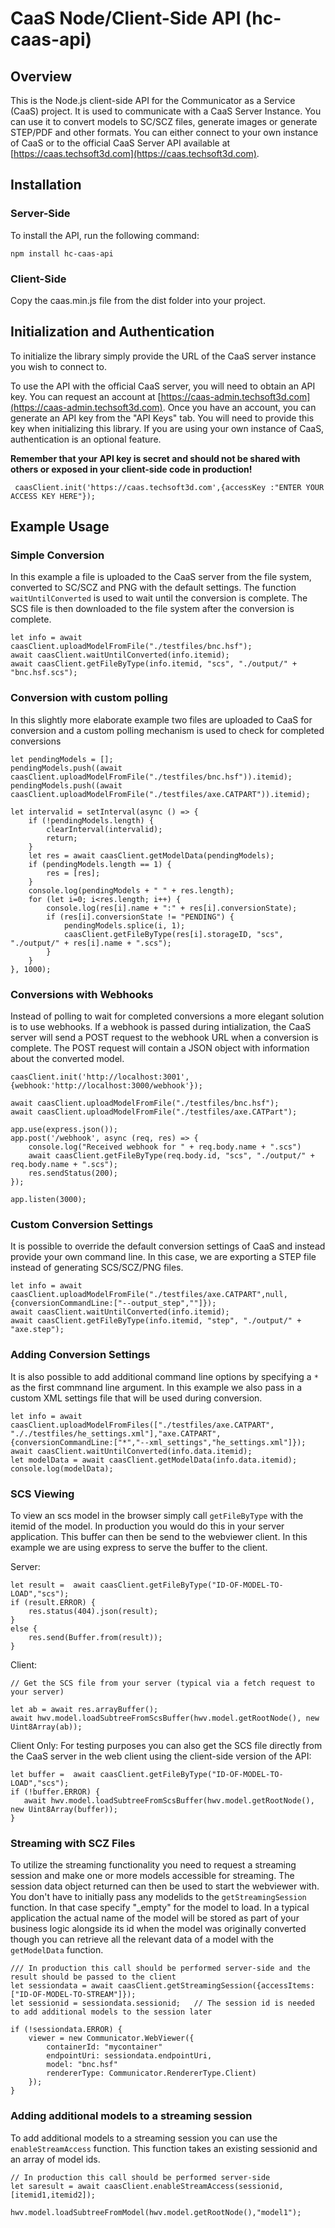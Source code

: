 # CaaS Node/Client-Side API (hc-caas-api)

## Overview

This is the Node.js client-side API for the Communicator as a Service (CaaS) project. It is used to communicate with a CaaS Server Instance. You can use it to convert models to SC/SCZ files, generate images or generate STEP/PDF and other formats. You can either connect to your own instance of CaaS or to the official CaaS Server API available at [https://caas.techsoft3d.com](https://caas.techsoft3d.com).

## Installation


### Server-Side
To install the API, run the following command:

```
npm install hc-caas-api
```

### Client-Side
Copy the caas.min.js file from the dist folder into your project.



## Initialization and Authentication

To initialize the library simply provide the URL of the CaaS server instance you wish to connect to. 

To use the API with the official CaaS server, you will need to obtain an API key. You can request an account at [https://caas-admin.techsoft3d.com](https://caas-admin.techsoft3d.com). Once you have an account, you can generate an API key from the "API Keys" tab. You will need to provide this key when initializing this library. If you are using your own instance of CaaS, authentication is an optional feature.

**Remember that your API key is secret and should not be shared with others or exposed in your client-side code in production!** 


```
 caasClient.init('https://caas.techsoft3d.com',{accessKey :"ENTER YOUR ACCESS KEY HERE"});   
```


## Example Usage

### Simple Conversion
In this example a file is uploaded to the CaaS server from the file system, converted to SC/SCZ and PNG with the default settings. The function `waitUntilConverted` is used to wait until the conversion is complete. The SCS file is then downloaded to the file system after the conversion is complete. 

```
let info = await caasClient.uploadModelFromFile("./testfiles/bnc.hsf");
await caasClient.waitUntilConverted(info.itemid);
await caasClient.getFileByType(info.itemid, "scs", "./output/" + "bnc.hsf.scs");
```

### Conversion with custom polling
In this slightly more elaborate example two files are uploaded to CaaS for conversion and a custom polling mechanism is used to check for completed conversions
```
let pendingModels = [];
pendingModels.push((await caasClient.uploadModelFromFile("./testfiles/bnc.hsf")).itemid);
pendingModels.push((await caasClient.uploadModelFromFile("./testfiles/axe.CATPART")).itemid);

let intervalid = setInterval(async () => {
    if (!pendingModels.length) {
        clearInterval(intervalid);
        return;
    }
    let res = await caasClient.getModelData(pendingModels);
    if (pendingModels.length == 1) {
        res = [res];
    }
    console.log(pendingModels + " " + res.length);
    for (let i=0; i<res.length; i++) {
        console.log(res[i].name + ":" + res[i].conversionState);            
        if (res[i].conversionState != "PENDING") {              
            pendingModels.splice(i, 1);
            caasClient.getFileByType(res[i].storageID, "scs", "./output/" + res[i].name + ".scs");
        }
    }            
}, 1000);
```


### Conversions with Webhooks
Instead of polling to wait for completed conversions a more elegant solution is to use webhooks. If a webhook is passed during intialization, the CaaS server will send a POST request to the webhook URL when a conversion is complete. The POST request will contain a JSON object with information about the converted model.

```
caasClient.init('http://localhost:3001', {webhook:'http://localhost:3000/webhook'});

await caasClient.uploadModelFromFile("./testfiles/bnc.hsf");
await caasClient.uploadModelFromFile("./testfiles/axe.CATPart");

app.use(express.json());
app.post('/webhook', async (req, res) => {
    console.log("Received webhook for " + req.body.name + ".scs") 
    await caasClient.getFileByType(req.body.id, "scs", "./output/" + req.body.name + ".scs");      
    res.sendStatus(200);
});

app.listen(3000);
```

### Custom Conversion Settings
It is possible to override the default conversion settings of CaaS and instead provide your own command line. In this case, we are exporting a STEP file instead of generating SCS/SCZ/PNG files.
```
let info = await caasClient.uploadModelFromFile("./testfiles/axe.CATPART",null,{conversionCommandLine:["--output_step",""]});
await caasClient.waitUntilConverted(info.itemid);
await caasClient.getFileByType(info.itemid, "step", "./output/" + "axe.step");   
```


### Adding Conversion Settings
It is also possible to add additional command line options by specifying a `*` as the first commnand line argument. In this example we also pass in a custom XML settings file that will be used during conversion.
```
let info = await caasClient.uploadModelFromFiles(["./testfiles/axe.CATPART", "././testfiles/he_settings.xml"],"axe.CATPART", {conversionCommandLine:["*","--xml_settings","he_settings.xml"]});
await caasClient.waitUntilConverted(info.data.itemid);
let modelData = await caasClient.getModelData(info.data.itemid);
console.log(modelData);
```

### SCS Viewing
To view an scs model in the browser simply call `getFileByType` with the itemid of the model. In production you would do this in your server application. This buffer can then be send to the webviewer client. In this example we are using express to serve the buffer to the client.

Server:
```
let result =  await caasClient.getFileByType("ID-OF-MODEL-TO-LOAD","scs"); 
if (result.ERROR) {
    res.status(404).json(result);
}
else {
    res.send(Buffer.from(result));
}
```

Client:
```
// Get the SCS file from your server (typical via a fetch request to your server)

let ab = await res.arrayBuffer();
await hwv.model.loadSubtreeFromScsBuffer(hwv.model.getRootNode(), new Uint8Array(ab));
```

Client Only:
For testing purposes you can also get the SCS file directly from the CaaS server in the web client using the client-side version of the API:
```
let buffer =  await caasClient.getFileByType("ID-OF-MODEL-TO-LOAD","scs"); 
if (!buffer.ERROR) {
   await hwv.model.loadSubtreeFromScsBuffer(hwv.model.getRootNode(), new Uint8Array(buffer));
}

```

### Streaming with SCZ Files
To utilize the streaming functionality you need to request a streaming session and make one or more models accessible for streaming. The session data object returned can then be used to start the webviewer with. You don't have to initially pass any modelids to the `getStreamingSession` function. In that case specify "_empty" for the model to load. In a typical application the actual name of the model will be stored as part of your business logic alongside its id when the model was originally converted though you can retrieve all the relevant data of a model with the `getModelData` function.

```
/// In production this call should be performed server-side and the result should be passed to the client
let sessiondata = await caasClient.getStreamingSession({accessItems: ["ID-OF-MODEL-TO-STREAM"]});
let sessionid = sessiondata.sessionid;   // The session id is needed to add additional models to the session later

if (!sessiondata.ERROR) {
    viewer = new Communicator.WebViewer({
        containerId: "mycontainer"
        endpointUri: sessiondata.endpointUri,
        model: "bnc.hsf"
        rendererType: Communicator.RendererType.Client)
    });
}
```

### Adding additional models to a streaming session
To add additional models to a streaming session you can use the `enableStreamAccess` function. This function takes an existing sessionid and an array of model ids.

```
// In production this call should be performed server-side
let saresult = await caasClient.enableStreamAccess(sessionid,[itemid1,itemid2]);

hwv.model.loadSubtreeFromModel(hwv.model.getRootNode(),"model1");
```